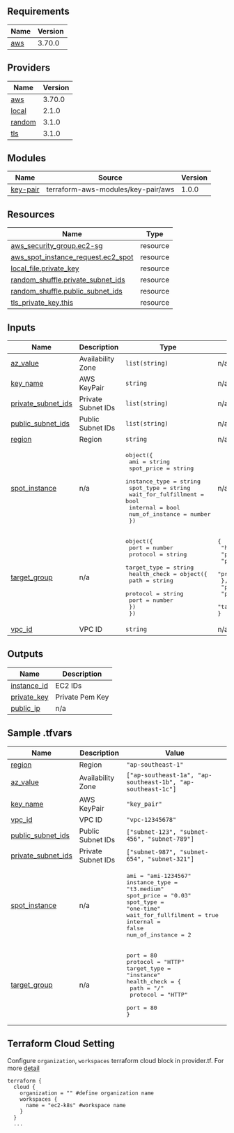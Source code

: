 <!-- BEGIN_TF_DOCS -->
## Requirements

| Name | Version |
|------|---------|
| <a name="requirement_aws"></a> [aws](#requirement\_aws) | 3.70.0 |

## Providers

| Name | Version |
|------|---------|
| <a name="provider_aws"></a> [aws](#provider\_aws) | 3.70.0 |
| <a name="provider_local"></a> [local](#provider\_local) | 2.1.0 |
| <a name="provider_random"></a> [random](#provider\_random) | 3.1.0 |
| <a name="provider_tls"></a> [tls](#provider\_tls) | 3.1.0 |

## Modules

| Name | Source | Version |
|------|--------|---------|
| <a name="module_key-pair"></a> [key-pair](#module\_key-pair) | terraform-aws-modules/key-pair/aws | 1.0.0 |

## Resources

| Name | Type |
|------|------|
| [aws_security_group.ec2-sg](https://registry.terraform.io/providers/hashicorp/aws/3.70.0/docs/resources/security_group) | resource |
| [aws_spot_instance_request.ec2_spot](https://registry.terraform.io/providers/hashicorp/aws/3.70.0/docs/resources/spot_instance_request) | resource |
| [local_file.private_key](https://registry.terraform.io/providers/hashicorp/local/latest/docs/resources/file) | resource |
| [random_shuffle.private_subnet_ids](https://registry.terraform.io/providers/hashicorp/random/latest/docs/resources/shuffle) | resource |
| [random_shuffle.public_subnet_ids](https://registry.terraform.io/providers/hashicorp/random/latest/docs/resources/shuffle) | resource |
| [tls_private_key.this](https://registry.terraform.io/providers/hashicorp/tls/latest/docs/resources/private_key) | resource |

## Inputs

| Name | Description | Type | Default | Required |
|------|-------------|------|---------|:--------:|
| <a name="input_az_value"></a> [az\_value](#input\_az\_value) | Availability Zone | `list(string)` | n/a | yes |
| <a name="input_key_name"></a> [key\_name](#input\_key\_name) | AWS KeyPair | `string` | n/a | yes |
| <a name="input_private_subnet_ids"></a> [private\_subnet\_ids](#input\_private\_subnet\_ids) | Private Subnet IDs | `list(string)` | n/a | yes |
| <a name="input_public_subnet_ids"></a> [public\_subnet\_ids](#input\_public\_subnet\_ids) | Public Subnet IDs | `list(string)` | n/a | yes |
| <a name="input_region"></a> [region](#input\_region) | Region | `string` | n/a | yes |
| <a name="input_spot_instance"></a> [spot\_instance](#input\_spot\_instance) | n/a | <pre>object({<br>    ami                  = string<br>    spot_price           = string<br>    instance_type        = string<br>    spot_type            = string<br>    wait_for_fulfillment = bool<br>    internal             = bool<br>    num_of_instance      = number<br>  })</pre> | n/a | yes |
| <a name="input_target_group"></a> [target\_group](#input\_target\_group) | n/a | <pre>object({<br>    port        = number<br>    protocol    = string<br>    target_type = string<br>    health_check = object({<br>      path     = string<br>      protocol = string<br>      port     = number<br>    })<br>  })</pre> | <pre>{<br>  "health_check": {<br>    "path": "/",<br>    "port": 80,<br>    "protocol": "HTTP"<br>  },<br>  "port": 80,<br>  "protocol": "HTTP",<br>  "target_type": "instance"<br>}</pre> | no |
| <a name="input_vpc_id"></a> [vpc\_id](#input\_vpc\_id) | VPC ID | `string` | n/a | yes |

## Outputs

| Name | Description |
|------|-------------|
| <a name="output_instance_id"></a> [instance\_id](#output\_instance\_id) | EC2 IDs |
| <a name="output_private_key"></a> [private\_key](#output\_private\_key) | Private Pem Key |
| <a name="output_public_ip"></a> [public\_ip](#output\_public\_ip) | n/a |
<!-- END_TF_DOCS -->


## Sample .tfvars

| Name | Description | Value |
|------|-------------|-------|
| <a name="input_region"></a> [region](#input\_region) | Region | `"ap-southeast-1"` |
| <a name="input_az_value"></a> [az\_value](#input\_az\_value) | Availability Zone | `["ap-southeast-1a", "ap-southeast-1b", "ap-southeast-1c"]` |
| <a name="input_key_name"></a> [key\_name](#input\_key\_name) | AWS KeyPair | `"key_pair"` |
| <a name="input_vpc_id"></a> [vpc\_id](#input\_vpc\_id) | VPC ID | `"vpc-12345678"` |
| <a name="input_public_subnet_ids"></a> [public\_subnet\_ids](#input\_public\_subnet\_ids) | Public Subnet IDs | `["subnet-123", "subnet-456", "subnet-789"]` |
| <a name="input_private_subnet_ids"></a> [private\_subnet\_ids](#input\_private\_subnet\_ids) | Private Subnet IDs | `["subnet-987", "subnet-654", "subnet-321"]` |
| <a name="input_spot_instance"></a> [spot\_instance](#input\_spot\_instance) | n/a | <pre>ami = "ami-1234567"<br>instance_type = "t3.medium"<br>spot_price = "0.03"<br>spot_type = "one-time"<br>wait_for_fullfilment = true<br>internal = false<br>num_of_instance = 2</pre> |
| <a name="input_target_group"></a> [target\_group](#input\_target\_group) | n/a | <pre>port = 80<br>protocol = "HTTP"<br>target_type = "instance"<br>health_check = {<br>  path = "/"<br>  protocol = "HTTP"<br>  port = 80<br>}</pre> |



## Terraform Cloud Setting
Configure `organization`, `workspaces` terraform cloud block in provider.tf. For more [detail](https://www.terraform.io/cli/cloud/settings)
```
terraform {
  cloud {
    organization = "" #define organization name
    workspaces {
      name = "ec2-k8s" #workspace name
    }
  }
  ...
```

